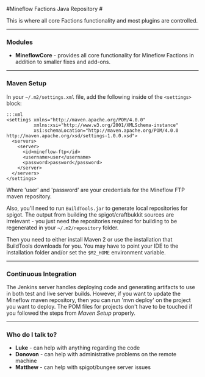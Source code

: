 #Mineflow Factions Java Repository #

This is where all core Factions functionality and most plugins are controlled.

---

### Modules ###

* **MineflowCore** - provides all core functionality for Mineflow Factions in addition to smaller fixes and add-ons.

---

### Maven Setup ###

In your `~/.m2/settings.xml` file, add the following inside of the `<settings>` block:

    :::xml
    <settings xmlns="http://maven.apache.org/POM/4.0.0"
              xmlns:xsi="http://www.w3.org/2001/XMLSchema-instance"
              xsi:schemaLocation="http://maven.apache.org/POM/4.0.0 http://maven.apache.org/xsd/settings-1.0.0.xsd">
      <servers>
        <server>
          <id>mineflow-ftp</id>
          <username>user</username>
          <password>password</password>
        </server>
      </servers>
    </settings>

Where 'user' and 'password' are your credentials for the Mineflow FTP maven repository.

Also, you'll need to run `BuildTools.jar` to generate local repositories for spigot. The output from building the
spigot/craftbukkit sources are irrelevant - you just need the repositories required for building to be regenerated in
your `~/.m2/repository` folder.

Then you need to either install Maven 2 or use the installation that BuildTools downloads for you. You may have to point
your IDE to the installation folder and/or set the `$M2_HOME` environment variable.

---

### Continuous Integration ###

The Jenkins server handles deploying code and generating artifacts to use in both test and live server builds. However, if you want to update the Mineflow maven repository, then you can run 'mvn deploy' on the project you want to deploy. The POM files for projects don't have to be touched if you followed the steps from *Maven Setup* properly.

---

### Who do I talk to? ###

* **Luke** - can help with anything regarding the code
* **Donovon** - can help with administrative problems on the remote machine
* **Matthew** - can help with spigot/bungee server issues
